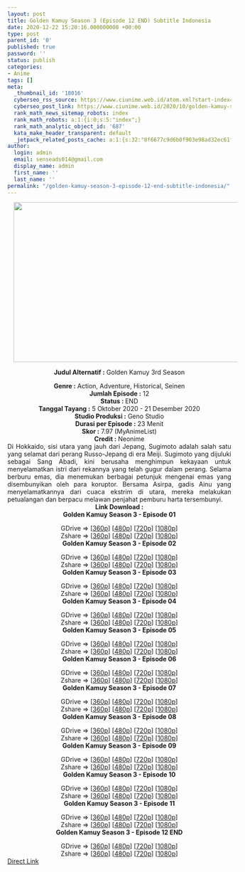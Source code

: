 ```yaml
---
layout: post
title: Golden Kamuy Season 3 (Episode 12 END) Subtitle Indonesia
date: 2020-12-22 15:20:16.000000000 +00:00
type: post
parent_id: '0'
published: true
password: ''
status: publish
categories:
- Anime
tags: []
meta:
  _thumbnail_id: '18016'
  cyberseo_rss_source: https://www.ciunime.web.id/atom.xml?start-index=301&max-results=150
  cyberseo_post_link: https://www.ciunime.web.id/2020/10/golden-kamuy-season-3-subtitle-indonesia.html
  rank_math_news_sitemap_robots: index
  rank_math_robots: a:1:{i:0;s:5:"index";}
  rank_math_analytic_object_id: '687'
  kata_make_header_transparent: default
  _jetpack_related_posts_cache: a:1:{s:32:"8f6677c9d6b0f903e98ad32ec61f8deb";a:2:{s:7:"expires";i:1644555108;s:7:"payload";a:0:{}}}
author:
  login: admin
  email: senseads014@gmail.com
  display_name: admin
  first_name: ''
  last_name: ''
permalink: "/golden-kamuy-season-3-episode-12-end-subtitle-indonesia/"
---
```

<div style="text-align: center;">
<div style="text-align: left;">
<div class="separator" style="clear: both; text-align: center;"></div>
</div>
<div class="separator" style="clear: both; text-align: center;"><a href="https://1.bp.blogspot.com/-uIY4WWP2hZI/X3wixkb15II/AAAAAAAAeVI/XUz_hwGeUNM-01whIGv2hFEzunSQLBpGwCLcBGAsYHQ/s1280/Golden%2BKamuy%2BSeason%2B3.jpg" style="margin-left: 1em; margin-right: 1em;"><img border="0" data-original-height="720" data-original-width="1280" height="360" src="{{ site.baseurl }}/assets/2020/12/Golden%2BKamuy%2BSeason%2B3.jpg" width="640" /></a></div>
<p><b>Judul</b><b><b> Alternatif</b> :</b> Golden Kamuy 3rd Season</div>
<div style="text-align: center;"><b><b>Genre :</b></b> Action, Adventure, Historical, Seinen</div>
<div style="text-align: center;"><b>Jumlah Episode :</b> 12<br /><b>Status : </b>END<br /><b>Tanggal Tayang :</b> 5 Oktober 2020&nbsp;- 21 Desember 2020</div>
<div style="text-align: center;"><b>Studio Produksi :</b> Geno Studio<br /><b>Durasi per Episode :</b> 23 Menit</div>
<div style="text-align: center;"><b>Skor :</b> 7.97 (MyAnimeList)<br /><b>Credit :</b> Neonime</div>
<div style="text-align: center;"></div>
<div style="text-align: justify;">Di Hokkaido, sisi utara yang jauh dari Jepang, Sugimoto adalah salah satu yang selamat dari perang Russo-Jepang di era Meiji. Sugimoto yang dijuluki sebagai Sang Abadi, kini berusaha menghimpun kekayaan untuk menyelamatkan istri dari rekannya yang telah gugur dalam perang. Selama berburu emas, dia menemukan berbagai petunjuk mengenai emas yang disembunyikan oleh para koruptor. Bersama Asirpa, gadis Ainu yang menyelamatkannya dari cuaca ekstrim di utara, mereka melakukan petualangan dan berpacu melawan penjahat pemburu harta tersembunyi.</div>
<div style="text-align: justify;"></div>
<div style="text-align: justify;"></div>
<div style="text-align: center;"><b>Link Download :</b></div>
<div style="text-align: center;"><b>Golden Kamuy Season 3 - Episode 01</b></p>
<div style="text-align: center;">GDrive =&gt; [<a href="https://acefile.co/f/29836905/gk-s3-01-360p-samehadaku-vip-mp4" target="_blank" rel="noopener">360p</a>] [<a href="https://drive.google.com/uc?export=download&amp;id=1_09g2Znwe6ukr366Aq887U0kAi_AP_3g" target="_blank" rel="noopener">480p</a>] [<a href="https://drive.google.com/uc?export=download&amp;id=1alDkstQ0UXz36gjqKzKpTyQXQBqJ1soW" target="_blank" rel="noopener">720p</a>] [<a href="https://drive.google.com/uc?export=download&amp;id=14N9DWSFrBSXdDZCbYgpUVcIC14HyXQk1" target="_blank" rel="noopener">1080p</a>]<br />Zshare =&gt; [<a href="https://www14.zippyshare.com/v/ns0OUytr/file.html" target="_blank" rel="noopener">360p</a>] [<a href="https://www14.zippyshare.com/v/XqntGRBQ/file.html" target="_blank" rel="noopener">480p</a>] [<a href="https://www1.zippyshare.com/v/Ofg3vrme/file.html" target="_blank" rel="noopener">720p</a>] [<a href="https://www11.zippyshare.com/v/yWzdIG7R/file.html" target="_blank" rel="noopener">1080p</a>] </div>
<div style="text-align: center;"><b>Golden Kamuy Season 3 - Episode 02</b></p>
<div>GDrive =&gt; [<a href="https://acefile.co/f/30175155/gk-s3-02-360p-samehadaku-vip-mp4" target="_blank" rel="noopener">360p</a>] [<a href="https://drive.google.com/uc?export=download&amp;id=1aT6JbPK4gA2GPkZxMVBCe_AL3OdkFRns" target="_blank" rel="noopener">480p</a>] [<a href="https://drive.google.com/uc?export=download&amp;id=1GmqSOnfz2zkr6-fyuhZh7nJnYpBOLl5q" target="_blank" rel="noopener">720p</a>] [<a href="https://drive.google.com/uc?export=download&amp;id=16TB-Hhxt6W-TdCk1SPwU17SCI60JcIXt" target="_blank" rel="noopener">1080p</a>]<br />Zshare =&gt; [<a href="https://www60.zippyshare.com/v/k39YOMpu/file.html" target="_blank" rel="noopener">360p</a>] [<a href="https://www60.zippyshare.com/v/7aU5LRQo/file.html" target="_blank" rel="noopener">480p</a>] [<a href="https://www118.zippyshare.com/v/TUpUk2Be/file.html" target="_blank" rel="noopener">720p</a>] [<a href="https://www96.zippyshare.com/v/De4XXETU/file.html" target="_blank" rel="noopener">1080p</a>]</div>
<div><b>Golden Kamuy Season 3 - Episode 03</b></p>
<div>GDrive =&gt; [<a href="https://acefile.co/f/30516849/neonime_gk-s3-03-360p-zip" target="_blank" rel="noopener">360p</a>] [<a href="https://drive.google.com/uc?export=download&amp;id=1BGwAvvIkgiFEtKAA1i0Ig0jFLUGdSosN" target="_blank" rel="noopener">480p</a>] [<a href="https://drive.google.com/uc?export=download&amp;id=1toS16qCk3BvnuZzHtWe7AUGebiIULhYs" target="_blank" rel="noopener">720p</a>] [<a href="https://drive.google.com/uc?export=download&amp;id=1eXwm0i9jhGHZlMgIPYY5Dot3SDHsUsbi" target="_blank" rel="noopener">1080p</a>]<br />Zshare =&gt; [<a href="https://www58.zippyshare.com/v/lInv13Vr/file.html" target="_blank" rel="noopener">360p</a>] [<a href="https://www105.zippyshare.com/v/4GIXgCLY/file.html" target="_blank" rel="noopener">480p</a>] [<a href="https://www102.zippyshare.com/v/XqrRECKh/file.html" target="_blank" rel="noopener">720p</a>] [<a href="https://www77.zippyshare.com/v/cd3AQjZ4/file.html" target="_blank" rel="noopener">1080p</a>]</div>
</div>
<div><b>Golden Kamuy Season 3 - Episode 04</b></p>
<div>GDrive =&gt; [<a href="https://acefile.co/f/30858085/gk-s3-04-360p-samehadaku-vip-mp4" target="_blank" rel="noopener">360p</a>] [<a href="https://drive.google.com/uc?export=download&amp;id=19Nqy8Y66-xQm5NTWSiFTywNrsw1uVtQL" target="_blank" rel="noopener">480p</a>] [<a href="https://drive.google.com/uc?export=download&amp;id=1HNwTHfJYysfAjQspXsTMIQ6zvpcJ6r9O" target="_blank" rel="noopener">720p</a>] [<a href="https://drive.google.com/uc?export=download&amp;id=187kPMD0miRC05ia-xvOjJsXHcq0wqc9i" target="_blank" rel="noopener">1080p</a>]<br />Zshare =&gt; [<a href="https://www34.zippyshare.com/v/RDY2w6Ro/file.html" target="_blank" rel="noopener">360p</a>] [<a href="https://www34.zippyshare.com/v/bRDk3mo4/file.html" target="_blank" rel="noopener">480p</a>] [<a href="https://www41.zippyshare.com/v/X0tMWVAw/file.html" target="_blank" rel="noopener">720p</a>] [<a href="https://www98.zippyshare.com/v/6Z1I9WkH/file.html" target="_blank" rel="noopener">1080p</a>]</div>
</div>
<div><b>Golden Kamuy Season 3 - Episode 05</b></p>
<div>GDrive =&gt; [<a href="https://acefile.co/f/31224584/gk-s3-5-360p-samehadaku-vip-mp4" target="_blank" rel="noopener">360p</a>] [<a href="https://drive.google.com/uc?export=download&amp;id=1KG0wopmYWDLKdLS8P6fJZyAM0_o2Si6R" target="_blank" rel="noopener">480p</a>] [<a href="https://drive.google.com/uc?export=download&amp;id=1WcrgdfFemx_HlEyec010IfjeZjM2yZ4l" target="_blank" rel="noopener">720p</a>] [<a href="https://drive.google.com/uc?export=download&amp;id=1aPGicaYJXSyVw-Dk5POh8gbLFvdK0XEu" target="_blank" rel="noopener">1080p</a>]<br />Zshare =&gt; [<a href="https://www3.zippyshare.com/v/fDn6UKlz/file.html" target="_blank" rel="noopener">360p</a>] [<a href="https://www3.zippyshare.com/v/VnNAiFOu/file.html" target="_blank" rel="noopener">480p</a>] [<a href="https://www80.zippyshare.com/v/eUcZZcvM/file.html" target="_blank" rel="noopener">720p</a>] [<a href="https://www68.zippyshare.com/v/nZEcSDiH/file.html" target="_blank" rel="noopener">1080p</a>]</div>
</div>
<div><b>Golden Kamuy Season 3 - Episode 06</b></p>
<div>GDrive =&gt; [<a href="https://acefile.co/f/31583739/gk-s3-6-360p-samehadaku-vip-mp4" target="_blank" rel="noopener">360p</a>] [<a href="https://drive.google.com/uc?export=download&amp;id=1mtQRk6ie8x4dWEEpwCa4muX5a1uZoQ1Q" target="_blank" rel="noopener">480p</a>] [<a href="https://drive.google.com/uc?export=download&amp;id=19kaaVKykJR8Qc2fBx4PiqkDTaiOzKh1Q" target="_blank" rel="noopener">720p</a>] [<a href="https://drive.google.com/uc?export=download&amp;id=1BAJdjCEJ4884VTbAfMfuweQ29JVmoM3j" target="_blank" rel="noopener">1080p</a>]<br />Zshare =&gt; [<a href="https://www104.zippyshare.com/v/Jf7t1gf6/file.html" target="_blank" rel="noopener">360p</a>] [<a href="https://www104.zippyshare.com/v/IjGJk6AD/file.html" target="_blank" rel="noopener">480p</a>] [<a href="https://www11.zippyshare.com/v/6sQcpgnV/file.html" target="_blank" rel="noopener">720p</a>] [<a href="https://www11.zippyshare.com/v/fgpxCGpC/file.html" target="_blank" rel="noopener">1080p</a>]</div>
</div>
<div><b>Golden Kamuy Season 3 - Episode 07</b></p>
<div>GDrive =&gt; [<a href="https://acefile.co/f/31939629/gk-s3-07-360p-samehadaku-vip-mp4" target="_blank" rel="noopener">360p</a>] [<a href="https://drive.google.com/uc?export=download&amp;id=1GsTEDXuPW3qGM1bp261MbFYOsOM9WLFa" target="_blank" rel="noopener">480p</a>] [<a href="https://drive.google.com/uc?export=download&amp;id=1-GwvCcxfleGY8-CwL_hl-T3BEiIqJN2K" target="_blank" rel="noopener">720p</a>] [<a href="https://drive.google.com/uc?export=download&amp;id=1vVtuL8nfu2bLRwJd3spcJBfREgfqBh3d" target="_blank" rel="noopener">1080p</a>]<br />Zshare =&gt; [<a href="https://www86.zippyshare.com/v/3D6EDsnW/file.html" target="_blank" rel="noopener">360p</a>] [<a href="https://www86.zippyshare.com/v/fvNMBmqu/file.html" target="_blank" rel="noopener">480p</a>] [<a href="https://www86.zippyshare.com/v/XPO7nb7p/file.html" target="_blank" rel="noopener">720p</a>] [<a href="https://www27.zippyshare.com/v/AdjkewlD/file.html" target="_blank" rel="noopener">1080p</a>]</div>
</div>
<div><b>Golden Kamuy Season 3 - Episode 08</b></p>
<div>GDrive =&gt; [<a href="https://acefile.co/f/32303792/gk-s3-08-360p-samehadaku-vip-mp4" target="_blank" rel="noopener">360p</a>] [<a href="https://drive.google.com/uc?export=download&amp;id=1sAtWn9kuBPE82jK1iB-G-2Zt3oArgQ4n" target="_blank" rel="noopener">480p</a>] [<a href="https://drive.google.com/uc?export=download&amp;id=1z2fFvs52VkHDnjRLnYMJqC1N-Fg_w8yt" target="_blank" rel="noopener">720p</a>] [<a href="https://drive.google.com/uc?export=download&amp;id=12FVDgEpCrYBRTnBxdcgnvSgBPwX9LRsc" target="_blank" rel="noopener">1080p</a>]<br />Zshare =&gt; [<a href="https://www51.zippyshare.com/v/8j5AioKT/file.html" target="_blank" rel="noopener">360p</a>] [<a href="https://www51.zippyshare.com/v/oqvhtjk9/file.html" target="_blank" rel="noopener">480p</a>] [<a href="https://www62.zippyshare.com/v/CcdnbahP/file.html" target="_blank" rel="noopener">720p</a>] [<a href="https://www44.zippyshare.com/v/lYCDmOIc/file.html" target="_blank" rel="noopener">1080p</a>]</div>
</div>
<div><b>Golden Kamuy Season 3 - Episode 09</b></p>
<div>GDrive =&gt; [<a href="https://acefile.co/f/32668889/gk-s3-09-360p-samehadaku-vip-mp4" target="_blank" rel="noopener">360p</a>] [<a href="https://drive.google.com/uc?export=download&amp;id=1icsgRnizqzTjHA9A9v1zNkLGNxJSc2rK" target="_blank" rel="noopener">480p</a>] [<a href="https://drive.google.com/uc?export=download&amp;id=17Gsw58tYVYrNZ7w4qnj0BUWs3FBTt-xH" target="_blank" rel="noopener">720p</a>] [<a href="https://drive.google.com/uc?export=download&amp;id=1MB9AK2_wTWESZjdwt7EkUl_nHh7dRiN8" target="_blank" rel="noopener">1080p</a>]<br />Zshare =&gt; [<a href="https://www91.zippyshare.com/v/edMWMXfX/file.html" target="_blank" rel="noopener">360p</a>] [<a href="https://www91.zippyshare.com/v/E9hkXfbg/file.html" target="_blank" rel="noopener">480p</a>] [<a href="https://www91.zippyshare.com/v/XLQJPOks/file.html" target="_blank" rel="noopener">720p</a>] [<a href="https://www81.zippyshare.com/v/ajPfTNYc/file.html" target="_blank" rel="noopener">1080p</a>]</div>
</div>
<div><b>Golden Kamuy Season 3 - Episode 10</b></p>
<div>GDrive =&gt; [<a href="https://acefile.co/f/33053927/gk-s3-10-360p-samehadaku-vip-mp4" target="_blank" rel="noopener">360p</a>] [<a href="https://drive.google.com/uc?export=download&amp;id=12pHT8U7kJuTV5BxMTTYpgD_rRbTOGS4h" target="_blank" rel="noopener">480p</a>] [<a href="https://drive.google.com/uc?export=download&amp;id=1dAreRGoWHDHzoUilmHPpacFxI0DrUaK9" target="_blank" rel="noopener">720p</a>] [<a href="https://drive.google.com/uc?export=download&amp;id=179jFvtk9kLKx67iw_w9uG05T1rsFafRB" target="_blank" rel="noopener">1080p</a>]<br />Zshare =&gt; [<a href="https://www2.zippyshare.com/v/gCMSIoco/file.html" target="_blank" rel="noopener">360p</a>] [<a href="https://www2.zippyshare.com/v/X8GFjbQ9/file.html" target="_blank" rel="noopener">480p</a>] [<a href="https://www2.zippyshare.com/v/vWuljM15/file.html" target="_blank" rel="noopener">720p</a>] [<a href="https://www87.zippyshare.com/v/jlEPgNxm/file.html" target="_blank" rel="noopener">1080p</a>]</div>
</div>
<div><b>Golden Kamuy Season 3 - Episode 11</b></p>
<div>GDrive =&gt; [<a href="https://acefile.co/f/33454322/gk-s3-11-360p-samehadaku-vip-mp4" target="_blank" rel="noopener">360p</a>] [<a href="https://drive.google.com/uc?export=download&amp;id=100iRP-hiZ5W-gyybnKd-4UY1QOPE7p2T" target="_blank" rel="noopener">480p</a>] [<a href="https://drive.google.com/uc?export=download&amp;id=1mvz3Sjc1PNrzFW4BxBUc4KA3wphMp36P" target="_blank" rel="noopener">720p</a>] [<a href="https://drive.google.com/uc?export=download&amp;id=1x_FWe-U2tIaaVjCVtoHvFRAAUX7Kbkww" target="_blank" rel="noopener">1080p</a>]<br />Zshare =&gt; [<a href="https://www63.zippyshare.com/v/vaeKyOz5/file.html" target="_blank" rel="noopener">360p</a>] [<a href="https://www63.zippyshare.com/v/SC6vx1CX/file.html" target="_blank" rel="noopener">480p</a>] [<a href="https://www63.zippyshare.com/v/37fjbA48/file.html" target="_blank" rel="noopener">720p</a>] [<a href="https://www91.zippyshare.com/v/FypdW5yx/file.html" target="_blank" rel="noopener">1080p</a>]</div>
</div>
<div><b>Golden Kamuy Season 3 - Episode 12 END</b></p>
<div>GDrive =&gt; [<a href="https://acefile.co/f/33893897/neonime_gk-s3-12-end-360p-zip" target="_blank" rel="noopener">360p</a>] [<a href="https://drive.google.com/uc?export=download&amp;id=1YGptOhoMiVk9v5hxjfA4CH1JdJjAz7md" target="_blank" rel="noopener">480p</a>] [<a href="https://drive.google.com/uc?export=download&amp;id=14cKB6cNnVX0TPZI6oNgW5jcew-bqmImA" target="_blank" rel="noopener">720p</a>] [<a href="https://drive.google.com/uc?export=download&amp;id=1Hgpb4VfkMhl4JgP0gQkvhiptm-s-7S9s" target="_blank" rel="noopener">1080p</a>]<br />Zshare =&gt; [<a href="https://www27.zippyshare.com/v/ylQVTryF/file.html" target="_blank" rel="noopener">360p</a>] [<a href="https://www16.zippyshare.com/v/e076JbhA/file.html" target="_blank" rel="noopener">480p</a>] [<a href="https://www89.zippyshare.com/v/WIpy5o8r/file.html" target="_blank" rel="noopener">720p</a>] [<a href="https://www26.zippyshare.com/v/a2RRK4UQ/file.html" target="_blank" rel="noopener">1080p</a>]</div>
</div>
</div>
</div>
<link rel="stylesheet" href="https://cdnjs.cloudflare.com/ajax/libs/font-awesome/4.7.0/css/font-awesome.min.css" />
<div class="divbtn"> <a href="https://handymansurrender.com/fihup8buzv?key=94550f7ce39444073321dde3b8782f97" class="btn"><i class="fa fa-download"></i> Direct Link</a> </div>
